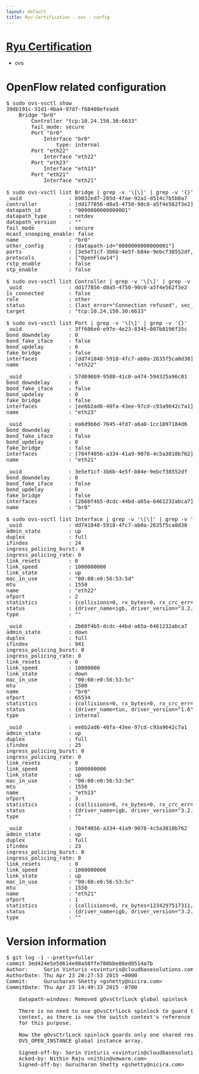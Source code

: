 ```yaml
---
layout: default
title: Ryu Certification - ovs - config
---
```

# [Ryu Certification](http://osrg.github.io/ryu/certification.html)
* ovs 

# OpenFlow related configuration
<pre>
$ sudo ovs-vsctl show
39db191c-31d1-4ba4-97d7-f68408efeadd
    Bridge "br0"
        Controller "tcp:10.24.150.30:6633"
        fail_mode: secure
        Port "br0"
            Interface "br0"
                type: internal
        Port "eth22"
            Interface "eth22"
        Port "eth23"
            Interface "eth23"
        Port "eth21"
            Interface "eth21"

$ sudo ovs-vsctl list Bridge | grep -v '\[\]' | grep -v '{}'
_uuid               : b9032ed7-205d-47ae-92a1-d514c7b5b8a7
controller          : [dd177856-d8a5-4750-90c0-a5f4e562f3e2]
datapath_id         : "0000000000000001"
datapath_type       : netdev
datapath_version    : "<built-in>"
fail_mode           : secure
mcast_snooping_enable: false
name                : "br0"
other_config        : {datapath-id="0000000000000001"}
ports               : [3e5ef1cf-3b6b-4e5f-b84e-9ebcf38552df, 3ff686e0-e97e-4e23-8345-007b0196f35c, 57d696b9-9508-41c0-a474-594325a96c01, ea6d9b6d-7645-4fd7-a6a0-1cc1097184d6]
protocols           : ["OpenFlow14"]
rstp_enable         : false
stp_enable          : false

$ sudo ovs-vsctl list Controller | grep -v '\[\]' | grep -v '{}'
_uuid               : dd177856-d8a5-4750-90c0-a5f4e562f3e2
is_connected        : false
role                : other
status              : {last_error="Connection refused", sec_since_connect="646", sec_since_disconnect="2", state=BACKOFF}
target              : "tcp:10.24.150.30:6633"

$ sudo ovs-vsctl list Port | grep -v '\[\]' | grep -v '{}'
_uuid               : 3ff686e0-e97e-4e23-8345-007b0196f35c
bond_downdelay      : 0
bond_fake_iface     : false
bond_updelay        : 0
fake_bridge         : false
interfaces          : [dd741848-5918-4fc7-ab0a-2635f5ca0d38]
name                : "eth22"

_uuid               : 57d696b9-9508-41c0-a474-594325a96c01
bond_downdelay      : 0
bond_fake_iface     : false
bond_updelay        : 0
fake_bridge         : false
interfaces          : [ee6b2ad6-40fa-43ee-97cd-c93a9642c7a1]
name                : "eth23"

_uuid               : ea6d9b6d-7645-4fd7-a6a0-1cc1097184d6
bond_downdelay      : 0
bond_fake_iface     : false
bond_updelay        : 0
fake_bridge         : false
interfaces          : [704f4056-a334-41a9-9078-4c5a3810b762]
name                : "eth21"

_uuid               : 3e5ef1cf-3b6b-4e5f-b84e-9ebcf38552df
bond_downdelay      : 0
bond_fake_iface     : false
bond_updelay        : 0
fake_bridge         : false
interfaces          : [2b60f4b5-dcdc-44bd-a65a-6461232abca7]
name                : "br0"

$ sudo ovs-vsctl list Interface | grep -v '\[\]' | grep -v '{}'
_uuid               : dd741848-5918-4fc7-ab0a-2635f5ca0d38
admin_state         : up
duplex              : full
ifindex             : 24
ingress_policing_burst: 0
ingress_policing_rate: 0
link_resets         : 0
link_speed          : 1000000000
link_state          : up
mac_in_use          : "00:60:e0:56:53:5d"
mtu                 : 1550
name                : "eth22"
ofport              : 2
statistics          : {collisions=0, rx_bytes=0, rx_crc_err=0, rx_dropped=0, rx_errors=0, rx_frame_err=0, rx_over_err=0, rx_packets=0, tx_bytes=631362922169, tx_dropped=0, tx_errors=0, tx_packets=421079455}
status              : {driver_name=igb, driver_version="3.2.10-k", firmware_version="2.10-9"}
type                : ""

_uuid               : 2b60f4b5-dcdc-44bd-a65a-6461232abca7
admin_state         : down
duplex              : full
ifindex             : 941
ingress_policing_burst: 0
ingress_policing_rate: 0
link_resets         : 0
link_speed          : 10000000
link_state          : down
mac_in_use          : "00:60:e0:56:53:5c"
mtu                 : 1500
name                : "br0"
ofport              : 65534
statistics          : {collisions=0, rx_bytes=0, rx_crc_err=0, rx_dropped=0, rx_errors=0, rx_frame_err=0, rx_over_err=0, rx_packets=0, tx_bytes=0, tx_dropped=0, tx_errors=0, tx_packets=0}
status              : {driver_name=tun, driver_version="1.6", firmware_version="N/A"}
type                : internal

_uuid               : ee6b2ad6-40fa-43ee-97cd-c93a9642c7a1
admin_state         : up
duplex              : full
ifindex             : 25
ingress_policing_burst: 0
ingress_policing_rate: 0
link_resets         : 0
link_speed          : 1000000000
link_state          : up
mac_in_use          : "00:60:e0:56:53:5e"
mtu                 : 1550
name                : "eth23"
ofport              : 3
statistics          : {collisions=0, rx_bytes=0, rx_crc_err=0, rx_dropped=0, rx_errors=0, rx_frame_err=0, rx_over_err=0, rx_packets=0, tx_bytes=42949558500, tx_dropped=0, tx_errors=0, tx_packets=28633039}
status              : {driver_name=igb, driver_version="3.2.10-k", firmware_version="2.10-9"}
type                : ""

_uuid               : 704f4056-a334-41a9-9078-4c5a3810b762
admin_state         : up
duplex              : full
ifindex             : 23
ingress_policing_burst: 0
ingress_policing_rate: 0
link_resets         : 0
link_speed          : 1000000000
link_state          : up
mac_in_use          : "00:60:e0:56:53:5c"
mtu                 : 1550
name                : "eth21"
ofport              : 1
statistics          : {collisions=0, rx_bytes=1234297517311, rx_crc_err=0, rx_dropped=0, rx_errors=0, rx_frame_err=0, rx_over_err=0, rx_packets=823252097, tx_bytes=0, tx_dropped=0, tx_errors=0, tx_packets=0}
status              : {driver_name=igb, driver_version="3.2.10-k", firmware_version="2.10-9"}
type                : ""
</pre>

# Version information
<pre>
$ git log -1 --pretty=fuller
commit 3ed424e5e5d614e08a58ffe700bbe88ed0514a7b
Author:     Sorin Vinturis &lt;svinturis@cloudbasesolutions.com&gt;
AuthorDate: Thu Apr 23 20:27:53 2015 +0000
Commit:     Gurucharan Shetty &lt;gshetty@nicira.com&gt;
CommitDate: Thu Apr 23 14:49:33 2015 -0700

    datapath-windows: Removed gOvsCtrlLock global spinlock
    
    There is no need to use gOvsCtrlLock spinlock to guard the switch
    context, as there is now the switch context's reference count used
    for this purpose.
    
    Now the gOvsCtrlLock spinlock guards only one shared resource, the
    OVS_OPEN_INSTANCE global instance array.
    
    Signed-off-by: Sorin Vinturis &lt;svinturis@cloudbasesolutions.com&gt;
    Acked-by: Nithin Raju &lt;nithin@vmware.com&gt;
    Signed-off-by: Gurucharan Shetty &lt;gshetty@nicira.com&gt;
</pre>
